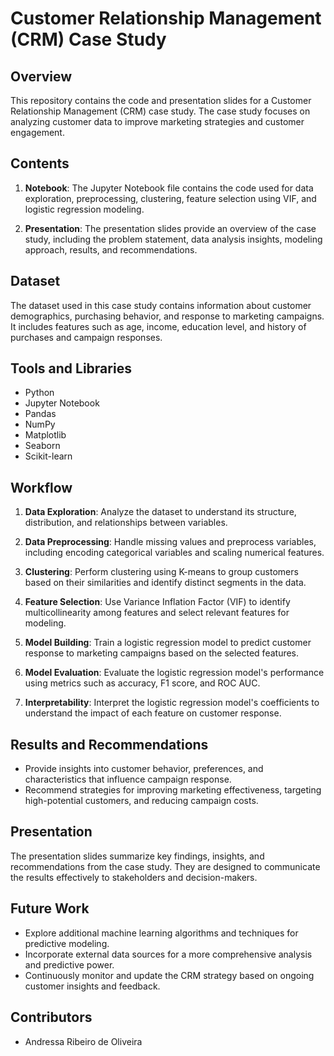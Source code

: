 # Customer Relationship Management (CRM) Case Study

## Overview

This repository contains the code and presentation slides for a Customer Relationship Management (CRM) case study. The case study focuses on analyzing customer data to improve marketing strategies and customer engagement.

## Contents

1. **Notebook**: The Jupyter Notebook file contains the code used for data exploration, preprocessing, clustering, feature selection using VIF, and logistic regression modeling.

2. **Presentation**: The presentation slides provide an overview of the case study, including the problem statement, data analysis insights, modeling approach, results, and recommendations.

## Dataset

The dataset used in this case study contains information about customer demographics, purchasing behavior, and response to marketing campaigns. It includes features such as age, income, education level, and history of purchases and campaign responses.

## Tools and Libraries

- Python
- Jupyter Notebook
- Pandas
- NumPy
- Matplotlib
- Seaborn
- Scikit-learn

## Workflow

1. **Data Exploration**: Analyze the dataset to understand its structure, distribution, and relationships between variables.

2. **Data Preprocessing**: Handle missing values and preprocess variables, including encoding categorical variables and scaling numerical features.

3. **Clustering**: Perform clustering using K-means to group customers based on their similarities and identify distinct segments in the data.

4. **Feature Selection**: Use Variance Inflation Factor (VIF) to identify multicollinearity among features and select relevant features for modeling.

5. **Model Building**: Train a logistic regression model to predict customer response to marketing campaigns based on the selected features.

6. **Model Evaluation**: Evaluate the logistic regression model's performance using metrics such as accuracy, F1 score, and ROC AUC.

7. **Interpretability**: Interpret the logistic regression model's coefficients to understand the impact of each feature on customer response.

## Results and Recommendations

- Provide insights into customer behavior, preferences, and characteristics that influence campaign response.
- Recommend strategies for improving marketing effectiveness, targeting high-potential customers, and reducing campaign costs.

## Presentation

The presentation slides summarize key findings, insights, and recommendations from the case study. They are designed to communicate the results effectively to stakeholders and decision-makers.

## Future Work

- Explore additional machine learning algorithms and techniques for predictive modeling.
- Incorporate external data sources for a more comprehensive analysis and predictive power.
- Continuously monitor and update the CRM strategy based on ongoing customer insights and feedback.

## Contributors

- Andressa Ribeiro de Oliveira
